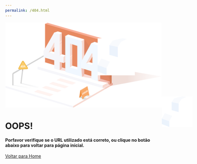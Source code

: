 ```yaml
---
permalink: /404.html
---
```


<head>
    <!-- import CSS -->
    <link rel="stylesheet" href="https://unpkg.com/element-ui/lib/theme-chalk/index.css">
</head>

<div>
  <div>
    <div>
      <div style="position: absolute">
        <img class="cloud-top" src="./src/assets/images/404_images/404_cloud.png" alt="404">
        <img class="cloud-bottom" src="./src/assets/images/404_images/404_cloud.png" alt="404">
      </div>
      <img src="./src/assets/images/404_images/404_orange.png" alt="404">
    </div>
    <div>
      <h1>OOPS!</h1>
      <h4>Porfavor verifique se o URL utilizado está correto, ou clique no botão abaixo para voltar para página inicial.</h4>
      <el-button><a href="index.html">Voltar para Home</a></el-button>
    </div>
  </div>
</div>

<body>
  <!-- import vue -->
  <script src="https://unpkg.com/vue/dist/vue.js"></script>
  <!-- import element ui -->
  <script src="https://unpkg.com/element-ui/lib/index.js"></script>
</body>

<style>

.cloud-top {
  width: 120px;
  height: 120px;
  position: relative;
  animation-name: moving;
  animation-duration: 5s;
  animation-delay: -2s;
  animation-iteration-count: 10;
  transform: translateY(50px) translateX(300px);
  background-color: transparent;
}

.cloud-bottom {
  width: 100px;
  height: 100px;
  position: relative;
  animation-name: moving;
  animation-duration: 3.5s;
  animation-delay: -2.7s;
  animation-iteration-count: 10;
  transform: translateY(200px) translateX(400px);
  background-color: transparent;
}

@keyframes moving {
  0%  {left:0px; top:0px;}
  50%  {left:-20px; top:20px;}
  100%  {left:0px; top:0px;}
}

</style>
